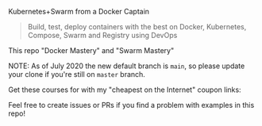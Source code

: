 Kubernetes+Swarm from a Docker Captain

> Build, test, deploy containers with the best  on Docker, Kubernetes, Compose, Swarm and Registry using DevOps

This repo "Docker Mastery" and "Swarm Mastery"

NOTE: As of July 2020 the new default branch is `main`, so please update your clone if you're still on `master` branch.

Get these courses for with my "cheapest on the Internet" coupon links:



Feel free to create issues or PRs if you find a problem with examples in this repo!
